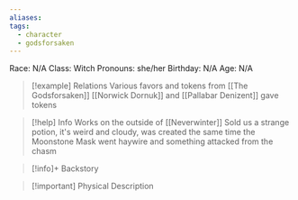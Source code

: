 ```yaml
---
aliases: 
tags:
  - character
  - godsforsaken
---
```

Race: N/A
Class: Witch
Pronouns: she/her
Birthday: N/A
Age: N/A

>[!example] Relations
> Various favors and tokens from [[The Godsforsaken]]
> [[Norwick Dornuk]] and [[Pallabar Denizent]] gave tokens

>[!help] Info
> Works on the outside of [[Neverwinter]]
> Sold us a strange potion, it's weird and cloudy, was created the same time the Moonstone Mask went haywire and something attacked from the chasm
>

>[!info]+ Backstory
>

>[!important] Physical Description